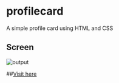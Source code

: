 # profilecard
A simple profile card using HTML and CSS
 
## Screen




![output](https://user-images.githubusercontent.com/87860114/164959816-616046fe-d33f-401c-80ff-d87228e7ed8e.png)



##[Visit here](https://darshanghorpade.github.io/profilecard/)
